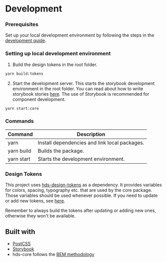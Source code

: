 # Development

### Prerequisites

Set up your local development environment by following the steps in the [development guide](../../DEVELOPMENT.md#setting-up-local-development-environment).

### Setting up local development environment

1. Build the design tokens in the root folder.

```bash
yarn build:tokens
```

2. Start the development server. This starts the storybook development environment in the root folder. You can read about how to write storybook stories [here](https://storybook.js.org/docs/html/get-started/whats-a-story). The use of Storybook is recommended for component development.

```bash
yarn start:core
```

### Commands

| Command                            | Description                                          |
| ---------------------------------- | ---------------------------------------------------- |
| yarn                               | Install dependencies and link local packages.        |
| yarn build                         | Builds the package.                                  |
| yarn start                         | Starts the development environment.                  |

### Design Tokens

This project uses [hds-design-tokens](../design-tokens/README.md) as a dependency. It provides variables for colors, spacing, typography etc. that are used by the core package. Those variables should be used whenever possible. If you need to update or add new tokens, see [here](../design-tokens/DEVELOPMENT.md#adding-and-updating-tokens).

Remember to always build the tokens after updating or adding new ones, otherwise they won't be available.

## Built with

- [PostCSS](https://github.com/postcss/postcss)
- [Storybook](https://storybook.js.org/)
- hds-core follows the [BEM methodology](http://getbem.com/)
